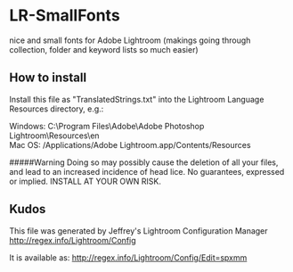 # LR-SmallFonts
nice and small fonts for Adobe Lightroom (makings going through collection, folder and keyword lists so much easier)

## How to install
Install this file as "TranslatedStrings.txt" into the Lightroom Language Resources directory, e.g.:

Windows:    C:\Program Files\Adobe\Adobe Photoshop Lightroom\Resources\en\
Mac OS:     /Applications/Adobe Lightroom.app/Contents/Resources

#####Warning
Doing so may possibly cause the deletion of all your files, and lead to an increased incidence of head lice. No guarantees, expressed or implied. INSTALL AT YOUR OWN RISK.

## Kudos
This file was generated by Jeffrey's Lightroom Configuration Manager
http://regex.info/Lightroom/Config

It is available as: http://regex.info/Lightroom/Config/Edit=spxmm
